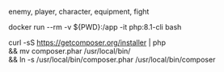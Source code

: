 enemy, player, character, equipment, fight



docker run --rm -v ${PWD}:/app -it php:8.1-cli bash

curl -sS https://getcomposer.org/installer | php \
&& mv composer.phar /usr/local/bin/ \
&& ln -s /usr/local/bin/composer.phar /usr/local/bin/composer
